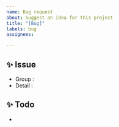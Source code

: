 ```yaml
---
name: Bug request
about: Suggest an idea for this project
title: "[Bug]"
labels: bug
assignees: 

---
```


## ✨ Issue

* Group :
* Detail : 

## ✨ Todo
* 
